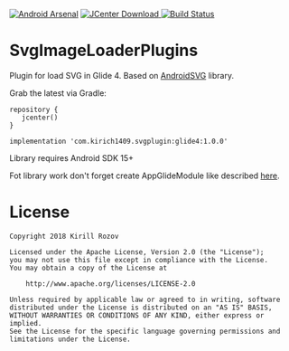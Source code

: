 [![Android Arsenal]( https://img.shields.io/badge/Android%20Arsenal-SvgGlidePlugin-green.svg?style=flat )]( https://android-arsenal.com/details/1/6812 )
[![JCenter Download](https://api.bintray.com/packages/kirich1409/maven/svg-glide-plugin/images/download.svg) ](https://bintray.com/kirich1409/maven/svg-glide-plugin/_latestVersion)
[![Build Status](https://travis-ci.org/kirich1409/SvgGlidePlugins.svg?branch=master)](https://travis-ci.org/kirich1409/SvgGlidePlugins)

# SvgImageLoaderPlugins
Plugin for load SVG in Glide 4. Based on [AndroidSVG](http://bigbadaboom.github.io/androidsvg/) library.

Grab the latest via Gradle:
```
repository {
   jcenter()
}

implementation 'com.kirich1409.svgplugin:glide4:1.0.0'
```

Library requires Android SDK 15+

Fot library work don't forget create AppGlideModule like described [here](http://bumptech.github.io/glide/doc/generatedapi.html).

License
=======

    Copyright 2018 Kirill Rozov

    Licensed under the Apache License, Version 2.0 (the "License");
    you may not use this file except in compliance with the License.
    You may obtain a copy of the License at

        http://www.apache.org/licenses/LICENSE-2.0

    Unless required by applicable law or agreed to in writing, software
    distributed under the License is distributed on an "AS IS" BASIS,
    WITHOUT WARRANTIES OR CONDITIONS OF ANY KIND, either express or implied.
    See the License for the specific language governing permissions and
    limitations under the License.
